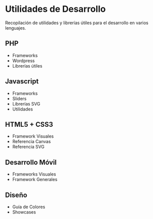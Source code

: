 # Utilidades de Desarrollo

Recopilación de utilidades y librerías útiles para el desarrollo en varios lenguajes.
 
## PHP
* Frameworks
* Wordpress
* Librerías útiles
 
## Javascript
* Frameworks
* Sliders
* Librerías SVG
* Utilidades
 
## HTML5 + CSS3
* Framework Visuales
* Referencia Canvas
* Referencia SVG
 
## Desarrollo Móvil
* Frameworks Visuales
* Framework Generales
 
## Diseño
* Guía de Colores
* Showcases
